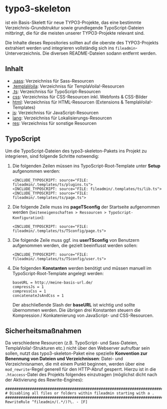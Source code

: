 typo3-skeleton
==============

ist ein Basis-Skelett für neue TYPO3-Projekte, das eine bestimmte Verzeichnis-Grundstruktur sowie grundlegende TypoScript-Dateien mitbringt, die für die meisten unserer TYPO3-Projekte relevant sind.

Die Inhalte dieses Repositories sollten auf die oberste des TYPO3-Projekts extrahiert werden und integrieren vollständig sich ins `fileadmin`-Unterverzeichnis. Die diversen README-Dateien sodann entfernt werden.


Inhalt
----------

*   [.sass](fileadmin/.templates/.sass): Verzeichniss für Sass-Resourcen
*   [.templaVoila](fileadmin/.templates/.templaVoila): Verzeichniss für TemplaVoila!-Resourcen
*   [.ts](fileadmin/.templates/&t): Verzeichniss für TypoScript-Resourcen
*   [css](fileadmin/.templates/css): Verzeichniss für CSS-Resourcen inkl. Webfonts & CSS-Bilder
*   [html](fileadmin/.templates/html): Verzeichniss für HTML-Resourcen (Extensions & TemplaVoila!-Templates)
*   [js](fileadmin/.templates/js): Verzeichniss für JavaScript-Resourcen
*   [lang](fileadmin/.templates/lang): Verzeichniss für Lokalisierungs-Resourcen
*   [res](fileadmin/.templates/res): Verzeichniss für sonstige Resourcen

TypoScript
----------

Um die TypoScript-Dateien des typo3-skeleton-Pakets ins Projekt zu integrieren, sind folgende Schritte notwendig:

1.  Die folgenden Zeilen müssen ins TypoScript-Root-Template unter
    **Setup** aufgenommen werden:

        <INCLUDE_TYPOSCRIPT: source="FILE: fileadmin/.templates/ts/plugins.ts">
        <INCLUDE_TYPOSCRIPT: source="FILE: fileadmin/.templates/ts/lib.ts">
        <INCLUDE_TYPOSCRIPT: source="FILE: fileadmin/.templates/ts/page.ts">
    
2.  Die folgende Zeile muss ins **pageTSconfig** der Startseite aufgenommen werden (`Seiteneigenschaften > Ressourcen > TypoScript-Konfiguration`):
    
        <INCLUDE_TYPOSCRIPT: source="FILE: fileadmin/.templates/ts/TSconfig/page.ts">

3.  Die folgende Zeile muss ggf. ins **userTSconfig** von Benutzern aufgenommen werden, die gezielt beeinflusst werden sollen:
    
        <INCLUDE_TYPOSCRIPT: source="FILE: fileadmin/.templates/ts/TSconfig/user.ts">
        
4.  Die folgenden **Konstanten** werden benötigt und müssen manuell im TypoScript-Root-Template angelegt werden:

        baseURL = http://meine-basis-url.de/
        compressJs = 1
        compressCss = 1
        concatenateJsAndCss = 1
        
    Der abschließende Slash der **baseURL** ist wichtig und sollte übernommen werden. Die übrigen drei Konstanten steuern die Kompression / Konkatenierung von JavaScript- und CSS-Resourcen. 
    
    
Sicherheitsmaßnahmen
--------------------

Da verschiedene Resourcen (z.B. TypoScript- und Sass-Dateien, TemplaVoila!-Strukturen etc.) nicht über den Webserver aufrufbar sein sollen, nutzt das typo3-skeleton-Paket eine spezielle **Konvention zur Benennung von Dateien und Verzeichnissen**: Datei- und Verzeichnisnamen, die mit einem Punkt beginnen, werden über eine `mod_rewrite`-Regel generell für den HTTP-Abruf gesperrt. Hierzu ist in die `.htaccess`-Datei des Projekts folgendes einzutragen (möglichst dicht nach der Aktivierung des Rewrite-Engines): 

    ###########################################################################
    # Disabling all files or folders within fileadmin starting with a .
    ###########################################################################
    RewriteRule ^fileadmin/(.*/)?\. - [F]
